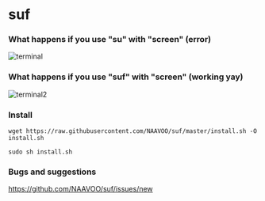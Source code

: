 # suf

### What happens if you use "su" with "screen" (error)
![terminal](http://i.imgur.com/UJS2WM8.png)

### What happens if you use "suf" with "screen" (working yay)
![terminal2](http://i.imgur.com/UPULSvJ.png)

### Install
`wget https://raw.githubusercontent.com/NAAVOO/suf/master/install.sh -O install.sh`

`sudo sh install.sh`

### Bugs and suggestions
https://github.com/NAAVOO/suf/issues/new
